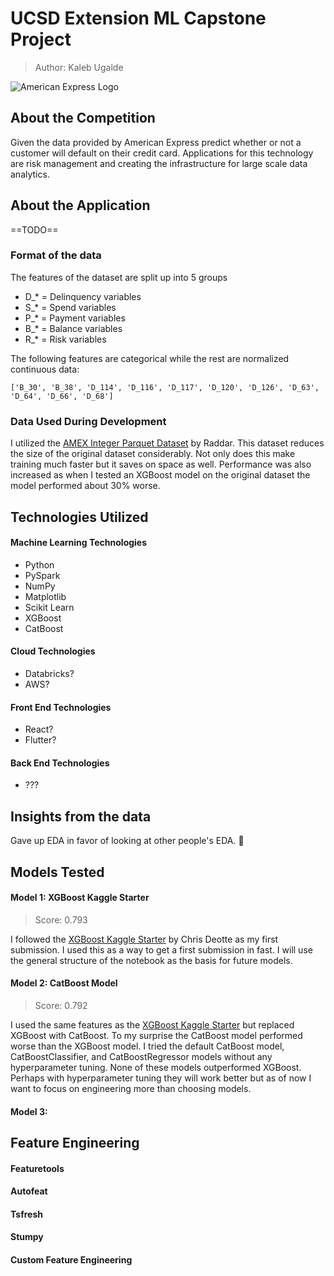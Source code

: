 # UCSD Extension ML Capstone Project
> Author: Kaleb Ugalde

![American Express Logo](https://upload.wikimedia.org/wikipedia/commons/thumb/f/fa/American_Express_logo_(2018).svg/1200px-American_Express_logo_(2018).svg.png "American Express - Default Prediction")

## About the Competition
Given the data provided by American Express predict whether or not a customer will default on their credit card. Applications for this technology are risk management and creating the infrastructure for large scale data analytics.

## About the Application
==TODO==

### Format of the data
The features of the dataset are split up into 5 groups
- D_* = Delinquency variables
- S_* = Spend variables
- P_* = Payment variables
- B_* = Balance variables
- R_* = Risk variables

The following features are categorical while the rest are normalized continuous data:

` ['B_30', 'B_38', 'D_114', 'D_116', 'D_117', 'D_120', 'D_126', 'D_63', 'D_64', 'D_66', 'D_68'] `

### Data Used During Development
I utilized the [AMEX Integer Parquet Dataset](https://www.kaggle.com/datasets/raddar/amex-data-integer-dtypes-parquet-format) by Raddar. This dataset reduces the size of the original dataset considerably. Not only does this make training much faster but it saves on space as well. Performance was also increased as when I tested an XGBoost model on the original dataset the model performed about 30% worse.
## Technologies Utilized
#### Machine Learning Technologies
- Python
- PySpark
- NumPy
- Matplotlib
- Scikit Learn
- XGBoost
- CatBoost

#### Cloud Technologies
- Databricks?
- AWS?

#### Front End Technologies
- React?
- Flutter?

#### Back End Technologies
- ???

## Insights from the data
Gave up EDA in favor of looking at other people's EDA. 🙂

## Models Tested
#### Model 1: XGBoost Kaggle Starter
> Score: 0.793

I followed the [XGBoost Kaggle Starter](https://www.kaggle.com/code/cdeotte/xgboost-starter-0-793) by Chris Deotte as my first submission. I used this as a way to get a first submission in fast. I will use the general structure of the notebook as the basis for future models.

#### Model 2: CatBoost Model
> Score: 0.792

I used the same features as the [XGBoost Kaggle Starter](https://www.kaggle.com/code/cdeotte/xgboost-starter-0-793) but replaced XGBoost with CatBoost. To my surprise the CatBoost model performed worse than the XGBoost model. I tried the default CatBoost model, CatBoostClassifier, and CatBoostRegressor models without any hyperparameter tuning. None of these models outperformed XGBoost. Perhaps with hyperparameter tuning they will work better but as of now I want to focus on engineering more than choosing models. 

#### Model 3: 

## Feature Engineering

#### Featuretools

#### Autofeat

#### Tsfresh

#### Stumpy

#### Custom Feature Engineering